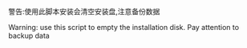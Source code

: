 警告:使用此脚本安装会清空安装盘,注意备份数据

Warning: use this script to empty the installation disk. Pay attention to backup data

